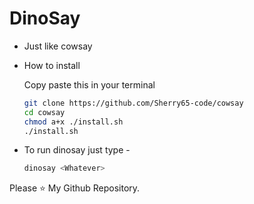 # DinoSay

- Just like cowsay

- How to install

    Copy paste this in your terminal
    
    ```bash
    git clone https://github.com/Sherry65-code/cowsay
    cd cowsay
    chmod a+x ./install.sh
    ./install.sh
    ```

- To run dinosay just type - 

   ```bash
   dinosay <Whatever>
   ```

Please ⭐ My Github Repository.
